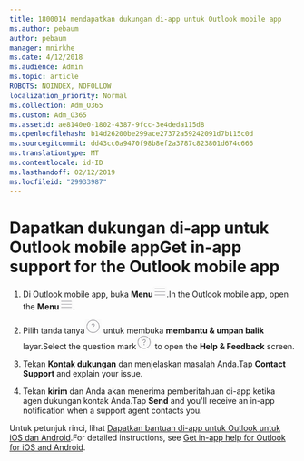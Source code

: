 ```yaml
---
title: 1800014 mendapatkan dukungan di-app untuk Outlook mobile app
ms.author: pebaum
author: pebaum
manager: mnirkhe
ms.date: 4/12/2018
ms.audience: Admin
ms.topic: article
ROBOTS: NOINDEX, NOFOLLOW
localization_priority: Normal
ms.collection: Adm_O365
ms.custom: Adm_O365
ms.assetid: ae8140e0-1802-4387-9fcc-3e4deda115d8
ms.openlocfilehash: b14d26200be299ace27372a59242091d7b115c0d
ms.sourcegitcommit: dd43cc0a9470f98b8ef2a3787c823801d674c666
ms.translationtype: MT
ms.contentlocale: id-ID
ms.lasthandoff: 02/12/2019
ms.locfileid: "29933987"
---
```

# <a name="get-in-app-support-for-the-outlook-mobile-app"></a><span data-ttu-id="348cd-102">Dapatkan dukungan di-app untuk Outlook mobile app</span><span class="sxs-lookup"><span data-stu-id="348cd-102">Get in-app support for the Outlook mobile app</span></span>

1. <span data-ttu-id="348cd-103">Di Outlook mobile app, buka **Menu**![tombol The Menu](media/265b9089-9630-42dd-a244-d9a412d8fe47.png).</span><span class="sxs-lookup"><span data-stu-id="348cd-103">In the Outlook mobile app, open the **Menu**![The Menu button](media/265b9089-9630-42dd-a244-d9a412d8fe47.png).</span></span>
    
2. <span data-ttu-id="348cd-104">Pilih tanda tanya![tombol bantuan](media/3b8cbf5a-6ced-4d79-b53c-fa82045c3e25.png) untuk membuka **membantu &amp; umpan balik** layar.</span><span class="sxs-lookup"><span data-stu-id="348cd-104">Select the question mark![The Help button](media/3b8cbf5a-6ced-4d79-b53c-fa82045c3e25.png) to open the **Help &amp; Feedback** screen.</span></span> 
    
3. <span data-ttu-id="348cd-105">Tekan **Kontak dukungan** dan menjelaskan masalah Anda.</span><span class="sxs-lookup"><span data-stu-id="348cd-105">Tap **Contact Support** and explain your issue.</span></span> 
    
4. <span data-ttu-id="348cd-106">Tekan **kirim** dan Anda akan menerima pemberitahuan di-app ketika agen dukungan kontak Anda.</span><span class="sxs-lookup"><span data-stu-id="348cd-106">Tap **Send** and you'll receive an in-app notification when a support agent contacts you.</span></span> 
    
<span data-ttu-id="348cd-107">Untuk petunjuk rinci, lihat [Dapatkan bantuan di-app untuk Outlook untuk iOS dan Android](https://support.office.com/article/218a22d1-9fa5-4889-b689-de1c63493243.aspx#ID0EAABAAA=Contact_Support).</span><span class="sxs-lookup"><span data-stu-id="348cd-107">For detailed instructions, see [Get in-app help for Outlook for iOS and Android](https://support.office.com/article/218a22d1-9fa5-4889-b689-de1c63493243.aspx#ID0EAABAAA=Contact_Support).</span></span>
  

